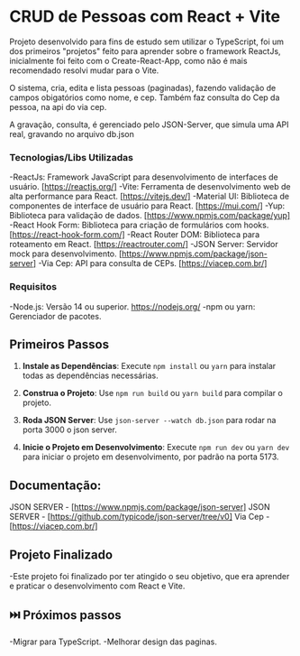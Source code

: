 # CRUD de Pessoas com React + Vite

Projeto desenvolvido para fins de estudo sem utilizar o TypeScript, foi um dos primeiros "projetos" feito para aprender sobre o framework ReactJs, inicialmente foi feito com o Create-React-App, como não é mais recomendado resolvi mudar para o Vite.

O sistema, cria, edita e lista pessoas (paginadas), fazendo validação de campos obigatórios como nome, e cep. Também faz consulta do Cep da pessoa, na api do via cep.

A gravação, consulta, é gerenciado pelo JSON-Server, que simula uma API real, gravando no arquivo db.json

### Tecnologias/Libs Utilizadas

-ReactJs: Framework JavaScript para desenvolvimento de interfaces de usuário. [https://reactjs.org/]
-Vite: Ferramenta de desenvolvimento web de alta performance para React. [https://vitejs.dev/]
-Material UI: Biblioteca de componentes de interface de usuário para React. [https://mui.com/]
-Yup: Biblioteca para validação de dados. [https://www.npmjs.com/package/yup]
-React Hook Form: Biblioteca para criação de formulários com hooks. [https://react-hook-form.com/]
-React Router DOM: Biblioteca para roteamento em React. [https://reactrouter.com/]
-JSON Server: Servidor mock para desenvolvimento. [https://www.npmjs.com/package/json-server]
-Via Cep: API para consulta de CEPs. [https://viacep.com.br/]

### Requisitos

-Node.js: Versão 14 ou superior. https://nodejs.org/
-npm ou yarn: Gerenciador de pacotes.

## Primeiros Passos

1. **Instale as Dependências**: Execute `npm install` ou `yarn` para instalar todas as dependências necessárias.

2. **Construa o Projeto**: Use `npm run build` ou `yarn build` para compilar o projeto.

3. **Roda JSON Server**: Use `json-server --watch db.json` para rodar na porta 3000 o json server.

4. **Inicie o Projeto em Desenvolvimento**: Execute `npm run dev` ou `yarn dev` para iniciar o projeto em desenvolvimento, por padrão na porta 5173.

## Documentação:

JSON SERVER - [https://www.npmjs.com/package/json-server]
JSON SERVER - [https://github.com/typicode/json-server/tree/v0]
Via Cep - [https://viacep.com.br/]

## Projeto Finalizado

-Este projeto foi finalizado por ter atingido o seu objetivo, que era aprender e praticar o desenvolvimento com React e Vite.

## ⏭️ Próximos passos

-Migrar para TypeScript.
-Melhorar design das paginas.
